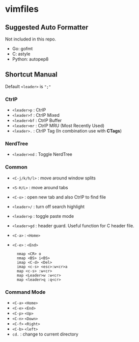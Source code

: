 vimfiles
========

Suggested Auto Formatter
------
Not included in this repo.

- Go: gofmt
- C: astyle
- Python: autopep8

Shortcut Manual
------
Default `<leader>` is `";"`

### CtrlP

* `<leader>p` : CtrlP
* `<leader>f` : CtrlP Mixed
* `<leader>bf` : CtrlP Buffer
* `<leader>mr` : CtrlP MRU (Most Recently Used)
* `<leader>.` : CtrlP Tag (In combination use with **CTags**)

### NerdTree
* `<leader>nd` : Toggle NerdTree

### Common
* `<C-j/k/h/l>` : move around window splits
* `<S-H/L>` : move around tabs
* `<C-o>` : open new tab and also CtrlP to find file
* `<leader>/` : turn off search highlight
* `<leader>p` : toggle paste mode
* `<leader>gd` : header guard. Useful function for C header file.
* `<C-a>` : `<Home>`
* `<C-e>` : `<End>`

        nmap <CR> o
        nmap <BS> i<BS>
        imap <C-d> <Del>
        imap <c-s> <esc>:w<cr>a
        map <c-s> :w<cr>
        map <Leader>w :w<cr>
        map <leader>q :q<cr>



### Command Mode
* `<C-a>` `<Home>`
* `<C-e>` `<End>`
* `<C-p>` `<Up>`
* `<C-n>` `<Down>`
* `<C-f>` `<Right>`
* `<C-b>` `<left>`
* `cd.` : change to current directory


